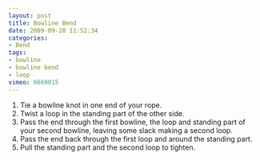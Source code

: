 ```yaml
---
layout: post
title: Bowline Bend
date: 2009-09-20 11:52:34
categories:
- Bend
tags:
- bowline
- bowline bend
- loop
vimeo: 6669015
---
```


1. Tie a bowline knot in one end of your rope.
1. Twist a loop in the standing part of the other side.
1. Pass the end through the first bowline, the loop and standing part of your second bowline, leaving some slack making a second loop.
1. Pass the end back through the first loop and around the standing part.
1. Pull the standing part and the second loop to tighten.

